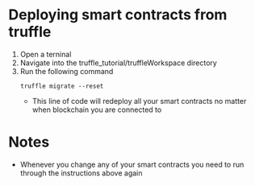 # Deploying smart contracts from truffle

1. Open a terninal
2. Navigate into the truffle_tutorial/truffleWorkspace directory
3. Run the following command
    ```
    truffle migrate --reset
    ```
    * This line of code will redeploy all your smart contracts no matter when blockchain you are connected to

# Notes

* Whenever you change any of your smart contracts you need to run through the instructions above again